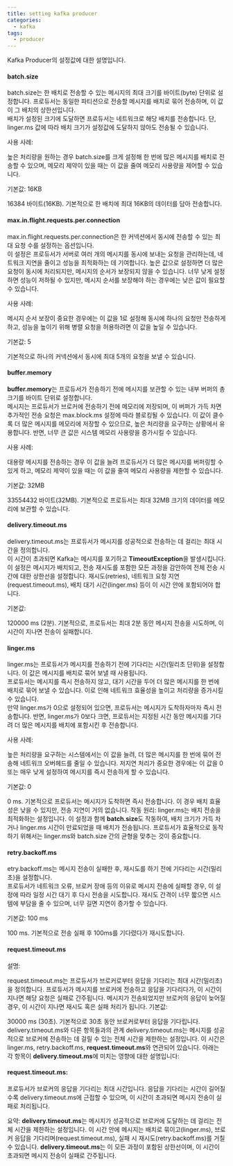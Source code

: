 ```yaml
---
title: setting kafka producer
categories:
  - kafka
tags: 
  - producer
---
```


Kafka Producer의 설정값에 대한 설명입니다.

#### batch.size
batch.size는 한 배치로 전송할 수 있는 메시지의 최대 크기를 바이트(byte) 단위로 설정합니다. 프로듀서는 동일한 파티션으로 전송할 메시지를 배치로 묶어 전송하며, 이 값이 그 배치의 상한선입니다.  
배치가 설정된 크기에 도달하면 프로듀서는 네트워크로 해당 배치를 전송합니다. 단, linger.ms 값에 따라 배치 크기가 설정값에 도달하지 않아도 전송될 수 있습니다.

사용 사례:

높은 처리량을 원하는 경우 batch.size를 크게 설정해 한 번에 많은 메시지를 배치로 전송할 수 있으며,
메모리 제약이 있을 때는 이 값을 줄여 메모리 사용량을 제어할 수 있습니다.

기본값: 16KB  

16384 바이트(16KB). 기본적으로 한 배치에 최대 16KB의 데이터를 담아 전송합니다.

#### max.in.flight.requests.per.connection
max.in.flight.requests.per.connection은 한 커넥션에서 동시에 전송할 수 있는 최대 요청 수를 설정하는 옵션입니다.  
이 설정은 프로듀서가 서버로 여러 개의 메시지를 동시에 보내는 요청을 관리하는데, 네트워크 지연을 줄이고 성능을 최적화하는 데 기여합니다.
높은 값으로 설정하면 더 많은 요청이 동시에 처리되지만, 메시지의 순서가 보장되지 않을 수 있습니다.
너무 낮게 설정하면 성능이 저하될 수 있지만, 메시지 순서를 보장해야 하는 경우에는 낮은 값이 필요할 수 있습니다.

사용 사례:

메시지 순서 보장이 중요한 경우에는 이 값을 1로 설정해 동시에 하나의 요청만 전송하게 하고,
성능을 높이기 위해 병렬 요청을 허용하려면 이 값을 높일 수 있습니다.

기본값: 5

기본적으로 하나의 커넥션에서 동시에 최대 5개의 요청을 보낼 수 있습니다.

#### buffer.memory
**buffer.memory**는 프로듀서가 전송하기 전에 메시지를 보관할 수 있는 내부 버퍼의 총 크기를 바이트 단위로 설정합니다.  
메시지는 프로듀서가 브로커에 전송하기 전에 메모리에 저장되며, 이 버퍼가 가득 차면 추가적인 전송 요청은 max.block.ms 설정에 따라 블로킹될 수 있습니다.
이 값이 클수록 더 많은 메시지를 메모리에 저장할 수 있으므로, 높은 처리량을 요구하는 상황에서 유용합니다. 반면, 너무 큰 값은 시스템 메모리 사용량을 증가시킬 수 있습니다.

사용 사례:

대용량 메시지를 전송하는 경우 이 값을 늘려 프로듀서가 더 많은 메시지를 버퍼링할 수 있게 하고,
메모리 제약이 있을 때는 이 값을 줄여 메모리 사용량을 제한할 수 있습니다.

기본값: 32MB

33554432 바이트(32MB). 기본적으로 프로듀서는 최대 32MB 크기의 데이터를 메모리에 보관할 수 있습니다.

#### delivery.timeout.ms
delivery.timeout.ms는 프로듀서가 메시지를 성공적으로 전송하는 데 걸리는 최대 시간을 정의합니다.  
이 시간이 초과되면 Kafka는 메시지를 포기하고 **TimeoutException**을 발생시킵니다.
이 설정은 메시지가 배치되고, 전송 재시도를 포함한 모든 과정을 감안하여 전체 전송 시간에 대한 상한선을 설정합니다.
재시도(retries), 네트워크 요청 지연(request.timeout.ms), 배치 대기 시간(linger.ms) 등이 이 시간 안에 포함되어야 합니다.

기본값:

120000 ms (2분). 기본적으로, 프로듀서는 최대 2분 동안 메시지 전송을 시도하며, 이 시간이 지나면 전송이 실패합니다.

#### linger.ms

linger.ms는 프로듀서가 메시지를 전송하기 전에 기다리는 시간(밀리초 단위)을 설정합니다. 이 값은 메시지를 배치로 묶어 보낼 때 사용됩니다.  
프로듀서는 메시지를 즉시 전송하지 않고, 대기 시간을 두어 더 많은 메시지를 한 번에 배치로 묶어 보낼 수 있습니다. 이로 인해 네트워크 효율성을 높이고 처리량을 증가시킬 수 있습니다.  
만약 linger.ms가 0으로 설정되어 있으면, 프로듀서는 메시지가 도착하자마자 즉시 전송합니다. 반면, linger.ms가 0보다 크면, 프로듀서는 지정된 시간 동안 메시지를 기다려 더 많은 메시지를 배치에 포함시킨 후 전송합니다.  

사용 사례:

높은 처리량을 요구하는 시스템에서는 이 값을 늘려, 더 많은 메시지를 한 번에 묶어 전송해 네트워크 오버헤드를 줄일 수 있습니다.
저지연 처리가 중요한 경우에는 이 값을 0 또는 매우 낮게 설정하여 메시지를 즉시 전송하게 할 수 있습니다.

기본값: 0

0 ms. 기본적으로 프로듀서는 메시지가 도착하면 즉시 전송합니다. 이 경우 배치 효율성은 낮을 수 있지만, 전송 지연이 거의 없습니다.
작동 원리:
linger.ms는 배치 전송을 최적화하는 설정입니다. 이 설정과 함께 **batch.size**도 작동하여, 배치 크기가 가득 차거나 linger.ms 시간이 만료되었을 때 배치가 전송됩니다.
프로듀서가 효율적으로 동작하기 위해서는 linger.ms와 batch.size 간의 균형을 맞추는 것이 중요합니다.

#### retry.backoff.ms
etry.backoff.ms는 메시지 전송이 실패한 후, 재시도를 하기 전에 기다리는 시간(밀리초)을 설정합니다.  
프로듀서가 네트워크 오류, 브로커 장애 등의 이유로 메시지 전송에 실패할 경우, 이 설정에 따라 일정 시간 대기 후 다시 전송을 시도합니다.
재시도 간격이 너무 짧으면 시스템에 부담을 줄 수 있으며, 너무 길면 지연이 증가할 수 있습니다.  

기본값: 100 ms

100 ms. 기본적으로 전송 실패 후 100ms를 기다렸다가 재시도합니다.

#### request.timeout.ms
설명:

request.timeout.ms는 프로듀서가 브로커로부터 응답을 기다리는 최대 시간(밀리초)을 정의합니다.
프로듀서가 메시지를 브로커에 전송하고 응답을 기다리다가, 이 시간이 지나면 해당 요청은 실패로 간주됩니다.
메시지가 전송되었지만 브로커의 응답이 늦어질 경우, 이 시간이 지나면 재시도 혹은 실패 처리가 됩니다.
기본값:

30000 ms (30초). 기본적으로 30초 동안 브로커로부터 응답을 기다립니다.
delivery.timeout.ms와 다른 항목들과의 관계
delivery.timeout.ms는 메시지를 성공적으로 브로커에 전송하는 데 걸릴 수 있는 전체 시간을 제한하는 설정입니다. 이 시간은 linger.ms, retry.backoff.ms, **request.timeout.ms**와 연관되어 있습니다. 아래는 각 항목이 **delivery.timeout.ms**에 미치는 영향에 대한 설명입니다:

#### request.timeout.ms:
프로듀서가 브로커의 응답을 기다리는 최대 시간입니다. 응답을 기다리는 시간이 길어질수록 delivery.timeout.ms에 근접할 수 있으며, 이 시간이 초과되면 메시지 전송이 실패로 처리됩니다.

요약:
**delivery.timeout.ms**는 메시지가 성공적으로 브로커에 도달하는 데 걸리는 전체 시간을 제한하는 설정입니다.
이 시간 안에 메시지는 배치로 묶이고(linger.ms), 브로커 응답을 기다리며(request.timeout.ms), 실패 시 재시도(retry.backoff.ms)를 거칠 수 있습니다.
**delivery.timeout.ms**는 이 모든 과정이 포함된 상한선이며, 이 시간이 초과되면 메시지 전송이 실패로 간주됩니다.